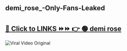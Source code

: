 
 ## demi_rose_-Only-Fans-Leaked

# <h2><a href="https://clipsfans.com/demi_rose_&ref=git">🔗 Click to LINKS ⏩⏩ 👉 🟢 demi rose  </a></h2>

<a href="https://clipsfans.com/demi_rose_&ref=git" rel="nofollow" data-target="animated-image.originalLink"><img src="https://i.ibb.co.com/xMMVF88/686577567.gif" alt="Viral Video Original" style="max-width: 100%; display: inline-block;" data-target="animated-image.originalImage"></a>
